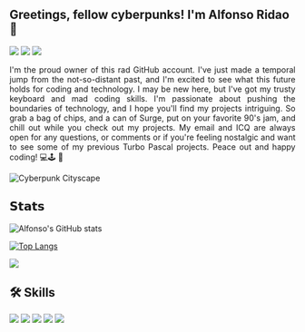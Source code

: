 
## Greetings, fellow cyberpunks! I'm Alfonso Ridao 👋



[![](https://img.shields.io/badge/LinkedIn-0077B5?style=for-the-badge&logo=linkedin&logoColor=white)](https://www.linkedin.com/in/alfonsoridao/)
[![](https://img.shields.io/badge/website-000000?style=for-the-badge&logo=About.me&logoColor=white)](https://alfonso.ridao.ar/)
[![](https://img.shields.io/badge/ProtonMail-8B89CC?style=for-the-badge&logo=protonmail&logoColor=white)](mailto:alfonso@ridao.ar?subject=[GitHub]%20Inquiry)

<p align="justify">
I'm the proud owner of this rad GitHub account. I've just made a temporal jump from the not-so-distant past, and I'm excited to see what this future holds for coding and technology. I may be new here, but I've got my trusty keyboard and mad coding skills. I'm passionate about pushing the boundaries of technology, and I hope you'll find my projects intriguing. So grab a bag of chips, and a can of Surge, put on your favorite 90's jam, and chill out while you check out my projects. My email and ICQ are always open for any questions, or comments or if you're feeling nostalgic and want to see some of my previous Turbo Pascal projects. Peace out and happy coding! 💻🕹️ 🥷
</p>

![Cyberpunk Cityscape](https://github.com/fonCki/fonCki/blob/345313ed2e8b29ed55ed7840767fe9e221ba5e04/DALL%C2%B7E%202023-06-01%2016.17.03%20-%20Create%20a%20widescreen%2C%20high-res%20image%20of%20a%20neon-lit%20cyberpunk%20city%20at%20dusk.%20Purple%20smoggy%20sky%20is%20pierced%20by%20skyscrapers.%20Holographic%20ads%20reflect%20on%20rain.png)

## 𝗦𝘁𝗮𝘁𝘀

![Alfonso's GitHub stats](https://github-readme-stats.vercel.app/api?username=fonCki&hide=stars)

[![Top Langs](https://github-readme-stats.vercel.app/api/top-langs/?username=fonCki)](https://github.com/anuraghazra/github-readme-stats)

![](https://komarev.com/ghpvc/?username=fonCKi&label=PROFILE+VIEWS)
## 🛠 Skills



[![](https://img.shields.io/badge/C%2B%2B-00599C?style=for-the-badge&logo=c%2B%2B&logoColor=white)](https://github.com/fonCki?tab=repositories&q=&type=&language=c&sort=)
[![](https://img.shields.io/badge/HTML5-E34F26?style=for-the-badge&logo=html5&logoColor=white)](https://github.com/fonCki?tab=repositories&q=&type=&language=html&sort=)
[![](https://img.shields.io/badge/JavaScript-323330?style=for-the-badge&logo=javascript&logoColor=F7DF1E)](https://github.com/fonCki?tab=repositories&q=&type=&language=javascript&sort=)
[![](https://img.shields.io/badge/WebAssembly-654FF0?style=for-the-badge&logo=WebAssembly&logoColor=white)](https://github.com/fonCki?tab=repositories&q=&type=&language=c%23&sort=)
[![](https://img.shields.io/badge/CSS3-1572B6?style=for-the-badge&logo=css3&logoColor=white)](https://github.com/fonCki?tab=repositories&q=&type=&language=css&sort=)

